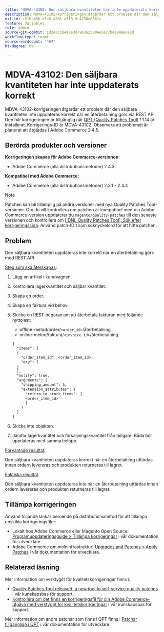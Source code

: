 ```yaml
---
title: 'MDVA-43102: Den säljbara kvantiteten har inte uppdaterats korrekt'
description: MDVA-43102-korrigeringen åtgärdar ett problem där den säljbara kvantiteten inte uppdateras korrekt när en återbetalning görs via REST API. Den här korrigeringen är tillgänglig när [QPT-verktyget (Quality Patches Tool)](/help/announcements/adobe-commerce-announcements/magento-quality-patches-released-new-tool-to-self-serve-quality-patches.md) 1.1.14 är installerat. Korrigerings-ID är MDVA-43102. Observera att problemet är planerat att åtgärdas i Adobe Commerce 2.4.5.
exl-id: c51bc45b-a7e0-4581-a318-9c4736e6661c
feature: Variables
role: Admin
source-git-commit: 1d2e0c1b4a8e3d79a362500ee3ec7bde84a6ce0d
workflow-type: tm+mt
source-wordcount: '467'
ht-degree: 0%

---
```


# MDVA-43102: Den säljbara kvantiteten har inte uppdaterats korrekt

MDVA-43102-korrigeringen åtgärdar ett problem där den säljbara kvantiteten inte uppdateras korrekt när en återbetalning görs via REST API. Den här korrigeringen är tillgänglig när [QPT (Quality Patches Tool)](/help/announcements/adobe-commerce-announcements/magento-quality-patches-released-new-tool-to-self-serve-quality-patches.md) 1.1.14 är installerat. Korrigerings-ID är MDVA-43102. Observera att problemet är planerat att åtgärdas i Adobe Commerce 2.4.5.

## Berörda produkter och versioner

**Korrigeringen skapas för Adobe Commerce-versionen:**

* Adobe Commerce (alla distributionsmetoder) 2.4.3

**Kompatibel med Adobe Commerce:**

* Adobe Commerce (alla distributionsmetoder) 2.3.1 - 2.4.4

>[!NOTE]
>
>Patchen kan bli tillämplig på andra versioner med nya Quality Patches Tool-versioner. Om du vill kontrollera om patchen är kompatibel med din Adobe Commerce-version uppdaterar du `magento/quality-patches` till den senaste versionen och kontrollera om [[!DNL Quality Patches Tool]: Sök efter korrigeringssida](https://devdocs.magento.com/quality-patches/tool.html#patch-grid). Använd patch-ID:t som söknyckelord för att hitta patchen.

## Problem

Den säljbara kvantiteten uppdateras inte korrekt när en återbetalning görs med REST API.

<u>Steg som ska återskapas</u>:

1. Lägg en artikel i kundvagnen.
1. Kontrollera lagerkvantitet och säljbar kvantitet.
1. Skapa en order.
1. Skapa en faktura vid behov.
1. Skicka en REST-begäran om att återbetala fakturan med följande nyttolast:

   * offline-metod/order/`<order_id>`/återbetalning
   * online-metod/faktura/`<invoice_id>`/återbetalning

   ```rest
   {
     "items": [
     {
       "order_item_id": <order_item_id>,
       "qty": 1
     }
     ],
     "notify": true,
     "arguments": {
       "shipping_amount": 5,
       "extension_attributes": {
         "return_to_stock_items": [
         <order_item_id>
         ]
       }
     }
   }
   ```

1. Skicka inte objekten.
1. Jämför lagerkvantitet och försäljningskvantitet från tidigare. Båda bör uppdateras med samma belopp.

<u>Förväntade resultat</u>:

Den säljbara kvantiteten uppdateras korrekt när en återbetalning utfärdas innan ordern levereras och produkten returneras till lagret.

<u>Faktiska resultat</u>:

Den säljbara kvantiteten uppdateras inte när en återbetalning utfärdas innan ordern levereras och produkten returneras till lagret.

## Tillämpa korrigeringen

Använd följande länkar beroende på distributionsmetod för att tillämpa enskilda korrigeringsfiler:

* Lokalt hos Adobe Commerce eller Magento Open Source: [Programuppdateringsguide > Tillämpa korrigeringar](https://devdocs.magento.com/guides/v2.4/comp-mgr/patching/mqp.html) i vår dokumentation för utvecklare.
* Adobe Commerce om molninfrastruktur: [Upgrades and Patches > Apply Patches](https://devdocs.magento.com/cloud/project/project-patch.html) i vår dokumentation för utvecklare.

## Relaterad läsning

Mer information om verktyget för kvalitetskorrigeringar finns i:

* [Quality Patches Tool released: a new tool to self-service quality patches](/help/announcements/adobe-commerce-announcements/magento-quality-patches-released-new-tool-to-self-serve-quality-patches.md) i vår kunskapsbas för support.
* [Kontrollera om det finns en korrigeringsfil för din Adobe Commerce-utgåva med verktyget för kvalitetskorrigeringar](/help/support-tools/patches-available-in-qpt-tool/check-patch-for-magento-issue-with-magento-quality-patches.md) i vår kunskapsbas för support.

Mer information om andra patchar som finns i QPT finns i [Patchar tillgängliga i QPT](https://devdocs.magento.com/quality-patches/tool.html#patch-grid) i vår dokumentation för utvecklare.
